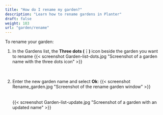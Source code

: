 ```yaml
---
title: "How do I rename my garden?"
description: "Learn how to rename gardens in Planter"
draft: false
weight: 103
url: "garden/rename"
---
```


To rename your garden:

1. In the Gardens list, the **Three dots (⋮)** icon beside the garden you want to rename
{{< screenshot Garden-list-dots.jpg "Screenshot of a garden name with the three dots icon" >}}<br /><br /><br />

2. Enter the new garden name and select **Ok**:
{{< screenshot Rename_garden.jpg "Screenshot of the rename garden window" >}}<br /><br /><br />
{{< screenshot Garden-list-update.jpg "Screenshot of a garden with an updated name" >}}
